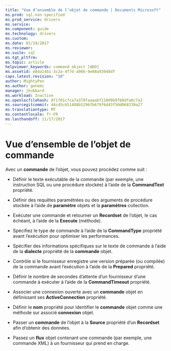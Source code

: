 ```yaml
---
title: "Vue d’ensemble de l’objet de commande | Documents Microsoft"
ms.prod: sql-non-specified
ms.prod_service: drivers
ms.service: 
ms.component: guide
ms.technology: drivers
ms.custom: 
ms.date: 01/19/2017
ms.reviewer: 
ms.suite: sql
ms.tgt_pltfrm: 
ms.topic: article
helpviewer_keywords: command object [ADO]
ms.assetid: e84a14b1-3c2a-4f7d-a966-9e08a93948df
caps.latest.revision: "10"
author: MightyPen
ms.author: genemi
manager: jhubbard
ms.workload: Inactive
ms.openlocfilehash: 8f1f01c7ca7a378faaaabf11099b97b0dfa0c7a2
ms.sourcegitcommit: 44cd5c651488b5296fb679f6d43f50d068339a27
ms.translationtype: MT
ms.contentlocale: fr-FR
ms.lasthandoff: 11/17/2017
---
```

# <a name="command-object-overview"></a>Vue d’ensemble de l’objet de commande
Avec un **commande** de l’objet, vous pouvez procédez comme suit :  
  
-   Définir le texte exécutable de la commande (par exemple, une instruction SQL ou une procédure stockée) à l’aide de la **CommandText** propriété.  
  
-   Définir des requêtes paramétrées ou des arguments de procédure stockée à l’aide de **paramètre** objets et la **paramètres** collection.  
  
-   Exécuter une commande et retourner un **Recordset** de l’objet, le cas échéant, à l’aide de la **Execute** (méthode).  
  
-   Spécifiez le type de commande à l’aide de la **CommandType** propriété avant l’exécution pour optimiser les performances.  
  
-   Spécifier des informations spécifiques sur le texte de commande à l’aide de la **dialecte** propriété de la **commande** objet.  
  
-   Contrôle si le fournisseur enregistre une version préparée (ou compilée) de la commande avant l’exécution à l’aide de la **Prepared** propriété.  
  
-   Définir le nombre de secondes d’attente d’un fournisseur d’une commande à exécuter à l’aide de la **CommandTimeout** propriété.  
  
-   Associer une connexion ouverte avec un **commande** objet en définissant ses **ActiveConnection** propriété.  
  
-   Définir le **nom** propriété pour identifier le **commande** objet comme une méthode sur associé **connexion** objet.  
  
-   Passer un **commande** de l’objet à la **Source** propriété d’un **Recordset** afin d’obtenir des données.  
  
-   Passez un **flux** objet contenant une commande (par exemple, une commande XML) à un fournisseur qui prend en charge.
